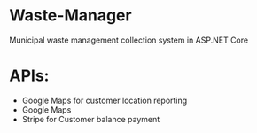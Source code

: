 # Waste-Manager
Municipal waste management collection system in ASP.NET Core

# APIs:
- Google Maps for customer location reporting
- Google Maps
- Stripe for Customer balance payment
